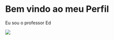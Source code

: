 # Bem vindo ao meu Perfil

Eu sou o professor Ed

![](![image](https://github.com/user-attachments/assets/ca16345c-523f-40a3-98fe-6cc5142e8628))

